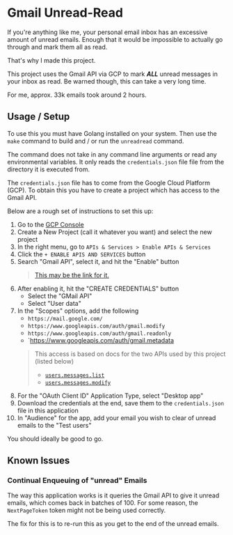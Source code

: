 Gmail Unread-Read
=================

If you're anything like me, your personal email inbox has an excessive 
amount of unread emails. Enough that it would be impossible to actually 
go through and mark them all as read. 

That's why I made this project.

This project uses the Gmail API via GCP to mark ***ALL*** unread messages
in your inbox as read. Be warned though, this can take a very long time.

For me, approx. 33k emails took around 2 hours.

## Usage / Setup

To use this you must have Golang installed on your system. Then use the 
`make` command to build and / or run the `unreadread` command.

The command does not take in any command line arguments or read any 
environmental variables. It only reads the `credentials.json` file 
file from the directory it is executed from.

The `credentials.json` file has to come from the Google Cloud Platform (GCP).
To obtain this you have to create a project which has access to the Gmail API. 

Below are a rough set of instructions to set this up:
1. Go to the [GCP Console](https://console.cloud.google.com/)
2. Create a New Project (call it whatever you want) and select the new project
3. In the right menu, go to `APIs & Services > Enable APIs & Services`
4. Click the `+ ENABLE APIS AND SERVICES` button
5. Search "Gmail API", select it, and hit the "Enable" button
    > [This may be the link for it.](https://console.cloud.google.com/apis/library/gmail.googleapis.com)
6. After enabling it, hit the "CREATE CREDENTIALS" button
    - Select the "GMail API"
    - Select "User data"
7. In the "Scopes" options, add the following
    - `https://mail.google.com/`
    - `https://www.googleapis.com/auth/gmail.modify`
    - `https://www.googleapis.com/auth/gmail.readonly`
    - `https://www.googleapis.com/auth/gmail.metadata
    > This access is based on docs for the two APIs used by this project (listed below)
    > * [`users.messages.list`](https://developers.google.com/gmail/api/reference/rest/v1/users.messages/list)
    > * [`users.messages.modify`](https://developers.google.com/gmail/api/reference/rest/v1/users.messages/modify)
8. For the "OAuth Client ID" Application Type, select "Desktop app"
9. Download the credentials at the end, save them to the `credentials.json` file in this application
10. In "Audience" for the app, add your email you wish to clear of unread emails to the "Test users"

You should ideally be good to go.

## Known Issues

### Continual Enqueuing of "unread" Emails

The way this application works is it queries the Gmail API to give it
unread emails, which comes back in batches of 100. For some reason, the 
`NextPageToken` token might not be being used correctly.

The fix for this is to re-run this as you get to the end of the unread emails.